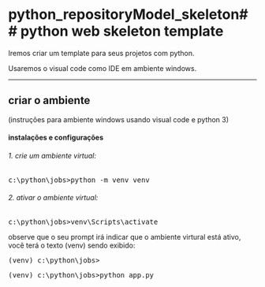 # python_repositoryModel_skeleton## python web skeleton template
Iremos criar um template para seus projetos com python.

Usaremos o visual code como IDE em ambiente windows.

<hr/>

## criar o ambiente
(instruções para ambiente windows usando visual code e python 3)

#### instalações e configurações

###### 1. crie um ambiente virtual:
<pre>c:\python\jobs>python -m venv venv</pre>

###### 2. ativar o ambiente virtual:
<pre>c:\python\jobs>venv\Scripts\activate</pre>
observe que o seu prompt irá indicar que o ambiente virtural está ativo, você terá o texto (venv) sendo exibido:
<pre>(venv) c:\python\jobs></pre>
<pre>(venv) c:\python\jobs>python app.py</pre>